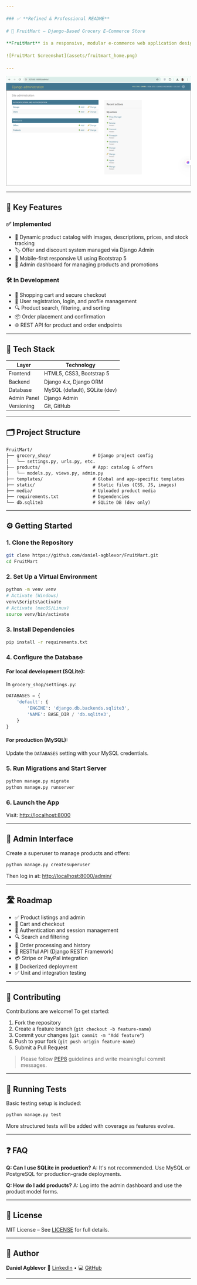 ```yaml
---

### ✅ **Refined & Professional README**

# 🛒 FruitMart – Django-Based Grocery E-Commerce Store

**FruitMart** is a responsive, modular e-commerce web application designed for grocery and fresh produce browsing. Built with Django and Bootstrap, it features a scalable architecture suitable for small-to-mid-scale digital storefronts. Ideal for developers looking to learn or build upon Django’s e-commerce capabilities.

![FruitMart Screenshot](assets/fruitmart_home.png)

---
```


![FruitMart Screenshot](assets/admin.png)

---

## 🚀 Key Features

### ✅ Implemented

* 🧺 Dynamic product catalog with images, descriptions, prices, and stock tracking
* 🏷️ Offer and discount system managed via Django Admin
* 📱 Mobile-first responsive UI using Bootstrap 5
* 🔧 Admin dashboard for managing products and promotions

### 🛠️ In Development

* 🛒 Shopping cart and secure checkout
* 👤 User registration, login, and profile management
* 🔍 Product search, filtering, and sorting
* 📦 Order placement and confirmation
* 🌐 REST API for product and order endpoints

---

## 🧰 Tech Stack

| Layer       | Technology                    |
| ----------- | ----------------------------- |
| Frontend    | HTML5, CSS3, Bootstrap 5      |
| Backend     | Django 4.x, Django ORM        |
| Database    | MySQL (default), SQLite (dev) |
| Admin Panel | Django Admin                  |
| Versioning  | Git, GitHub                   |

---

## 🗂️ Project Structure

```text
FruitMart/
├── grocery_shop/                # Django project config
│   └── settings.py, urls.py, etc.
├── products/                    # App: catalog & offers
│   └── models.py, views.py, admin.py
├── templates/                   # Global and app-specific templates
├── static/                      # Static files (CSS, JS, images)
├── media/                       # Uploaded product media
├── requirements.txt             # Dependencies
└── db.sqlite3                   # SQLite DB (dev only)
```

---

## ⚙️ Getting Started

### 1. Clone the Repository

```bash
git clone https://github.com/daniel-agblevor/FruitMart.git
cd FruitMart
```

### 2. Set Up a Virtual Environment

```bash
python -m venv venv
# Activate (Windows)
venv\Scripts\activate
# Activate (macOS/Linux)
source venv/bin/activate
```

### 3. Install Dependencies

```bash
pip install -r requirements.txt
```

### 4. Configure the Database

#### For local development (SQLite):

In `grocery_shop/settings.py`:

```python
DATABASES = {
    'default': {
        'ENGINE': 'django.db.backends.sqlite3',
        'NAME': BASE_DIR / 'db.sqlite3',
    }
}
```

#### For production (MySQL):

Update the `DATABASES` setting with your MySQL credentials.

### 5. Run Migrations and Start Server

```bash
python manage.py migrate
python manage.py runserver
```

### 6. Launch the App

Visit: [http://localhost:8000](http://localhost:8000)

---

## 🔐 Admin Interface

Create a superuser to manage products and offers:

```bash
python manage.py createsuperuser
```

Then log in at: [http://localhost:8000/admin/](http://localhost:8000/admin/)

---

## 🛣️ Roadmap

* ✅ Product listings and admin
* 🛒 Cart and checkout
* 🔐 Authentication and session management
* 🔍 Search and filtering
* 🧾 Order processing and history
* 🔌 RESTful API (Django REST Framework)
* 💳 Stripe or PayPal integration
* 🐳 Dockerized deployment
* ✅ Unit and integration testing

---

## 🤝 Contributing

Contributions are welcome! To get started:

1. Fork the repository
2. Create a feature branch (`git checkout -b feature-name`)
3. Commit your changes (`git commit -m "Add feature"`)
4. Push to your fork (`git push origin feature-name`)
5. Submit a Pull Request

> Please follow [PEP8](https://peps.python.org/pep-0008/) guidelines and write meaningful commit messages.

---

## 🧪 Running Tests

Basic testing setup is included:

```bash
python manage.py test
```

More structured tests will be added with coverage as features evolve.

---

## ❓ FAQ

**Q: Can I use SQLite in production?**
A: It's not recommended. Use MySQL or PostgreSQL for production-grade deployments.

**Q: How do I add products?**
A: Log into the admin dashboard and use the product model forms.

---

## 📄 License

MIT License – See [LICENSE](LICENSE) for full details.

---

## 👤 Author

**Daniel Agblevor**
🔗 [LinkedIn](https://linkedin.com/in/daniel-agblevor) • 💻 [GitHub](https://github.com/daniel-agblevor)

---